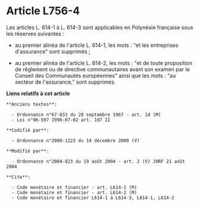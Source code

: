 # Article L756-4

Les articles L. 614-1 à L. 614-3 sont applicables en Polynésie française sous les réserves suivantes :

- au premier alinéa de l'article L. 614-1, les mots : "et les entreprises d'assurance" sont supprimés ;

- au premier alinéa de l'article L. 614-2, les mots : "et de toute proposition de règlement ou de directive communautaires
avant son examen par le Conseil des Communautés européennes" ainsi que les mots : "au secteur de l'assurance," sont
supprimés.

**Liens relatifs à cet article**

	**Anciens textes**:

	  - Ordonnance n°67-833 du 28 septembre 1967 - art. 14 (M)
	  - Loi n°96-597 1996-07-02 art. 107 II

	**Codifié par**:

	  - Ordonnance n°2000-1223 du 14 décembre 2000 (V)

	**Modifié par**:

	  - Ordonnance n°2004-823 du 19 août 2004 - art. 2 (V) JORF 21 août 2004

	**Cite**:

	  - Code monétaire et financier - art. L614-1 (M)
	  - Code monétaire et financier - art. L614-2 (M)
	  - Code monétaire et financier L614-1 à L614-3, L614-1, L614-2
